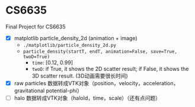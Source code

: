 # CS6635
Final Project for CS6635

- [x] matplotlib particle_density_2d (animation + image) 
  - `./matplotlib/particle_density_2d.py`
  - `particle_density(startT, endT, animation=False, save=True, twoD=True)`
    - `time`: [0.12, 0.99]
    - `twoD`: if True, it shows the 2D scatter result; if False, it shows the 3D scatter result. (3D动画需要很长时间)
- [x] raw particles 数据转成VTK对象（position，velocity，acceleration，gravitational potential-phi）
- [ ] halo 数据转成VTK对象（haloId，time，scale）（还有点问题）